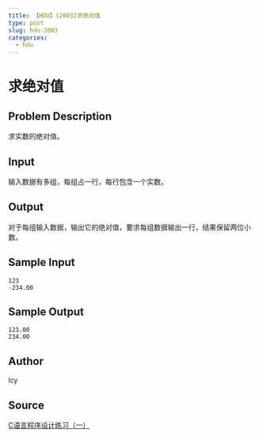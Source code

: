 ```yaml
---
title: 【HDU】[2003]求绝对值
type: post
slug: hdu-2003
categories:
  - hdu
---
```


# 求绝对值

## Problem Description

求实数的绝对值。

## Input

输入数据有多组，每组占一行，每行包含一个实数。

## Output

对于每组输入数据，输出它的绝对值，要求每组数据输出一行，结果保留两位小数。

## Sample Input

```
123
-234.00

```

## Sample Output

```
123.00
234.00
```

## Author

lcy

## Source

[C语言程序设计练习（一）](https://acm.hdu.edu.cn//search.php?field=problem&key=C%D3%EF%D1%D4%B3%CC%D0%F2%C9%E8%BC%C6%C1%B7%CF%B0%A3%A8%D2%BB%A3%A9&source=1&searchmode=source)
